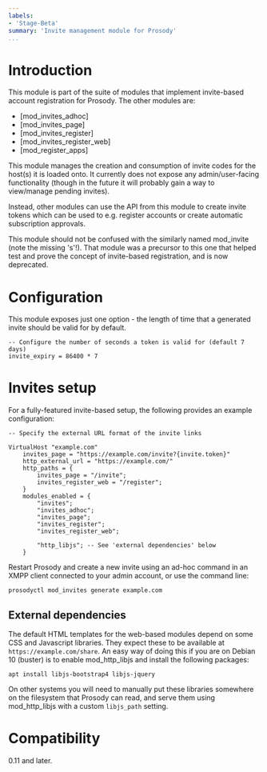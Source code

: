 ```yaml
---
labels:
- 'Stage-Beta'
summary: 'Invite management module for Prosody'
...
```


Introduction
============

This module is part of the suite of modules that implement invite-based
account registration for Prosody. The other modules are:

- [mod_invites_adhoc]
- [mod_invites_page]
- [mod_invites_register]
- [mod_invites_register_web]
- [mod_register_apps]

This module manages the creation and consumption of invite codes for the
host(s) it is loaded onto. It currently does not expose any admin/user-facing
functionality (though in the future it will probably gain a way to view/manage
pending invites).

Instead, other modules can use the API from this module to create invite tokens
which can be used to e.g. register accounts or create automatic subscription
approvals.

This module should not be confused with the similarly named mod_invite (note the
missing 's'!). That module was a precursor to this one that helped test and prove
the concept of invite-based registration, and is now deprecated.

# Configuration

This module exposes just one option - the length of time that a generated invite
should be valid for by default.

``` {.lua}
-- Configure the number of seconds a token is valid for (default 7 days)
invite_expiry = 86400 * 7
```

# Invites setup

For a fully-featured invite-based setup, the following provides an example
configuration:

``` {.lua}
-- Specify the external URL format of the invite links

VirtualHost "example.com"
    invites_page = "https://example.com/invite?{invite.token}"
    http_external_url = "https://example.com/"
    http_paths = {
        invites_page = "/invite";
        invites_register_web = "/register";
    }
    modules_enabled = {
        "invites";
        "invites_adhoc";
        "invites_page";
        "invites_register";
        "invites_register_web";

        "http_libjs"; -- See 'external dependencies' below
    }
```

Restart Prosody and create a new invite using an ad-hoc command in an XMPP client connected
to your admin account, or use the command line:

    prosodyctl mod_invites generate example.com

## External dependencies

The default HTML templates for the web-based modules depend on some CSS and Javascript
libraries. They expect these to be available at `https://example.com/share`. An easy
way of doing this if you are on Debian 10 (buster) is to enable mod_http_libjs and install
the following packages:

    apt install libjs-bootstrap4 libjs-jquery

On other systems you will need to manually put these libraries somewhere on the filesystem
that Prosody can read, and serve them using mod_http_libjs with a custom `libjs_path`
setting.

# Compatibility

0.11 and later.
